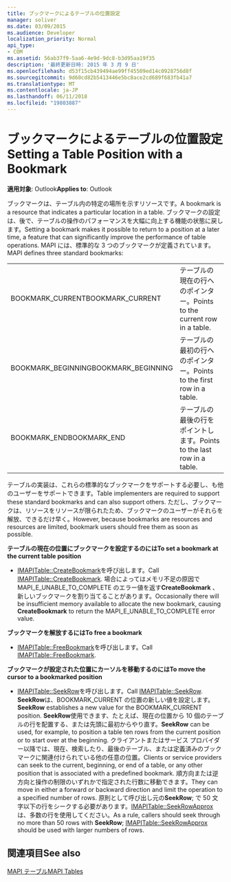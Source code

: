 ```yaml
---
title: ブックマークによるテーブルの位置設定
manager: soliver
ms.date: 03/09/2015
ms.audience: Developer
localization_priority: Normal
api_type:
- COM
ms.assetid: 56ab37f9-5aa6-4e9d-9dc8-b3d95aa19f35
description: '最終更新日時: 2015 年 3 月 9 日'
ms.openlocfilehash: d53f15cb439494ae99ff45509ed14c0928756d8f
ms.sourcegitcommit: 9d60cd82b5413446e5bc8ace2cd689f683fb41a7
ms.translationtype: MT
ms.contentlocale: ja-JP
ms.lasthandoff: 06/11/2018
ms.locfileid: "19803887"
---
```

# <a name="setting-a-table-position-with-a-bookmark"></a><span data-ttu-id="1d109-103">ブックマークによるテーブルの位置設定</span><span class="sxs-lookup"><span data-stu-id="1d109-103">Setting a Table Position with a Bookmark</span></span>

  
  
<span data-ttu-id="1d109-104">**適用対象**: Outlook</span><span class="sxs-lookup"><span data-stu-id="1d109-104">**Applies to**: Outlook</span></span> 
  
<span data-ttu-id="1d109-105">ブックマークは、テーブル内の特定の場所を示すリソースです。</span><span class="sxs-lookup"><span data-stu-id="1d109-105">A bookmark is a resource that indicates a particular location in a table.</span></span> <span data-ttu-id="1d109-106">ブックマークの設定は、後で、テーブルの操作のパフォーマンスを大幅に向上する機能の状態に戻します。</span><span class="sxs-lookup"><span data-stu-id="1d109-106">Setting a bookmark makes it possible to return to a position at a later time, a feature that can significantly improve the performance of table operations.</span></span> <span data-ttu-id="1d109-107">MAPI には、標準的な 3 つのブックマークが定義されています。</span><span class="sxs-lookup"><span data-stu-id="1d109-107">MAPI defines three standard bookmarks:</span></span> 
  
|||
|:-----|:-----|
|<span data-ttu-id="1d109-108">BOOKMARK_CURRENT</span><span class="sxs-lookup"><span data-stu-id="1d109-108">BOOKMARK_CURRENT</span></span>  <br/> |<span data-ttu-id="1d109-109">テーブルの現在の行へのポインター。</span><span class="sxs-lookup"><span data-stu-id="1d109-109">Points to the current row in a table.</span></span>  <br/> |
|<span data-ttu-id="1d109-110">BOOKMARK_BEGINNING</span><span class="sxs-lookup"><span data-stu-id="1d109-110">BOOKMARK_BEGINNING</span></span>  <br/> |<span data-ttu-id="1d109-111">テーブルの最初の行へのポインター。</span><span class="sxs-lookup"><span data-stu-id="1d109-111">Points to the first row in a table.</span></span>  <br/> |
|<span data-ttu-id="1d109-112">BOOKMARK_END</span><span class="sxs-lookup"><span data-stu-id="1d109-112">BOOKMARK_END</span></span>  <br/> |<span data-ttu-id="1d109-113">テーブルの最後の行をポイントします。</span><span class="sxs-lookup"><span data-stu-id="1d109-113">Points to the last row in a table.</span></span>  <br/> |
   
<span data-ttu-id="1d109-114">テーブルの実装は、これらの標準的なブックマークをサポートする必要し、も他のユーザーをサポートできます。</span><span class="sxs-lookup"><span data-stu-id="1d109-114">Table implementers are required to support these standard bookmarks and can also support others.</span></span> <span data-ttu-id="1d109-115">ただし、ブックマークは、リソースをリソースが限られたため、ブックマークのユーザーがそれらを解放、できるだけ早く。</span><span class="sxs-lookup"><span data-stu-id="1d109-115">However, because bookmarks are resources and resources are limited, bookmark users should free them as soon as possible.</span></span> 
  
 <span data-ttu-id="1d109-116">**テーブルの現在の位置にブックマークを設定するのには**</span><span class="sxs-lookup"><span data-stu-id="1d109-116">**To set a bookmark at the current table position**</span></span>
  
- <span data-ttu-id="1d109-117">[IMAPITable::CreateBookmark](imapitable-createbookmark.md)を呼び出します。</span><span class="sxs-lookup"><span data-stu-id="1d109-117">Call [IMAPITable::CreateBookmark](imapitable-createbookmark.md).</span></span> <span data-ttu-id="1d109-118">場合によってはメモリ不足の原因で MAPI_E_UNABLE_TO_COMPLETE のエラー値を返す**CreateBookmark** 、新しいブックマークを割り当てることがあります。</span><span class="sxs-lookup"><span data-stu-id="1d109-118">Occasionally there will be insufficient memory available to allocate the new bookmark, causing **CreateBookmark** to return the MAPI_E_UNABLE_TO_COMPLETE error value.</span></span> 
    
 <span data-ttu-id="1d109-119">**ブックマークを解放するには**</span><span class="sxs-lookup"><span data-stu-id="1d109-119">**To free a bookmark**</span></span>
  
- <span data-ttu-id="1d109-120">[IMAPITable::FreeBookmark](imapitable-freebookmark.md)を呼び出します。</span><span class="sxs-lookup"><span data-stu-id="1d109-120">Call [IMAPITable::FreeBookmark](imapitable-freebookmark.md).</span></span>
    
 <span data-ttu-id="1d109-121">**ブックマークが設定された位置にカーソルを移動するのには**</span><span class="sxs-lookup"><span data-stu-id="1d109-121">**To move the cursor to a bookmarked position**</span></span>
  
- <span data-ttu-id="1d109-122">[IMAPITable::SeekRow](imapitable-seekrow.md)を呼び出します。</span><span class="sxs-lookup"><span data-stu-id="1d109-122">Call [IMAPITable::SeekRow](imapitable-seekrow.md).</span></span> <span data-ttu-id="1d109-123">**SeekRow**は、BOOKMARK_CURRENT の位置の新しい値を設定します。</span><span class="sxs-lookup"><span data-stu-id="1d109-123">**SeekRow** establishes a new value for the BOOKMARK_CURRENT position.</span></span> <span data-ttu-id="1d109-124">**SeekRow**使用できます、たとえば、現在の位置から 10 個のテーブルの行を配置する、または先頭に最初からやり直す。</span><span class="sxs-lookup"><span data-stu-id="1d109-124">**SeekRow** can be used, for example, to position a table ten rows from the current position or to start over at the beginning.</span></span> <span data-ttu-id="1d109-125">クライアントまたはサービス プロバイダー以降では、現在、検索したり、最後のテーブル、または定義済みのブックマークに関連付けられている他の任意の位置。</span><span class="sxs-lookup"><span data-stu-id="1d109-125">Clients or service providers can seek to the current, beginning, or end of a table, or any other position that is associated with a predefined bookmark.</span></span> <span data-ttu-id="1d109-126">順方向または逆方向と操作の制限のいずれかで指定された行数に移動できます。</span><span class="sxs-lookup"><span data-stu-id="1d109-126">They can move in either a forward or backward direction and limit the operation to a specified number of rows.</span></span> <span data-ttu-id="1d109-127">原則として呼び出し元の**SeekRow**; で 50 文字以下の行をシークする必要があります。[IMAPITable::SeekRowApprox](imapitable-seekrowapprox.md)は、多数の行を使用してください。</span><span class="sxs-lookup"><span data-stu-id="1d109-127">As a rule, callers should seek through no more than 50 rows with **SeekRow**; [IMAPITable::SeekRowApprox](imapitable-seekrowapprox.md) should be used with larger numbers of rows.</span></span> 
    
## <a name="see-also"></a><span data-ttu-id="1d109-128">関連項目</span><span class="sxs-lookup"><span data-stu-id="1d109-128">See also</span></span>



[<span data-ttu-id="1d109-129">MAPI テーブル</span><span class="sxs-lookup"><span data-stu-id="1d109-129">MAPI Tables</span></span>](mapi-tables.md)

